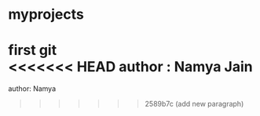 # myprojects
first git
<br>
<<<<<<< HEAD
author : Namya Jain
=======
author: Namya
>>>>>>> 2589b7c (add new paragraph)
